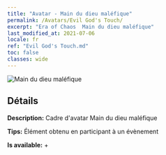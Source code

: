 ```yaml
---
title: "Avatar - Main du dieu maléfique"
permalink: /Avatars/Evil God's Touch/
excerpt: "Era of Chaos  Main du dieu maléfique"
last_modified_at: 2021-07-06
locale: fr
ref: "Evil God's Touch.md"
toc: false
classes: wide
---
```

 ![Main du dieu maléfique](/images/a/avatarFrame_88.png)

## Détails

 **Description:** Cadre d'avatar Main du dieu maléfique 

 **Tips:** Élément obtenu en participant à un évènement 

 **Is available:**  + 

